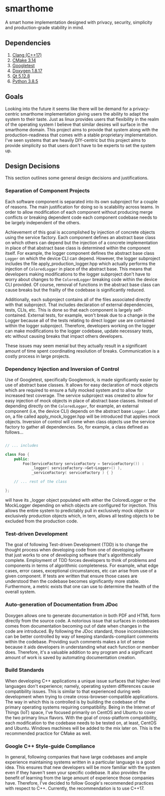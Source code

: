 # smarthome
A smart home implementation designed with privacy, security, simplicity and production-grade stability in mind.

## Dependencies
1. [Clang (C++17)](https://clang.llvm.org/)
1. [CMake 3.14](https://cmake.org/)
1. [Googletest](https://github.com/google/googletest)
1. [Doxygen 1.8.17](https://github.com/doxygen/doxygen)
1. [Qt 5.12.8](https://doc.qt.io/qt-5/gettingstarted.html)
1. [Python 3.8.5](https://www.python.org/downloads/)

## Goals
Looking into the future it seems like there will be demand for a privacy-centric smarthome implementation
giving users the ability to adapt the system to their taste. Just as linux provides users that flexibility
in the realm of the operating system I believe that similar desires will surface in the smarthome domain.
This project aims to provide that system along with the production-readiness that comes with a stable
proprietary implementation. I've seen systems that are heavily DIY-centric but this project aims to provide
simplicity so that users don't have to be experts to set the system up.

## Design Decisions
This section outlines some general design decisions and justifications.

### Separation of Component Projects
Each software component is separated into its own subproject for a couple of reasons. The main justification
for doing so is scalability across teams. In order to allow modification of each component without producing
merge conflicts or breaking dependent code each component codebase needs to be largely independent of the
others.

Achievement of this goal is accomplished by injection of concrete objects using the service factory. Each
component defines an abstract base class on which others can depend but the injection of a concrete implementation
in place of that abstract base class is determined within the component itself. For example, the logger
component defines the abstract base class ```Logger``` on which the device CLI can depend. However,
the logger subproject includes the file apply_production_logger.hpp which actually performs the injection
of ```ColoredLogger``` in place of the abstract base. This means that developers making modifications
to the logger subproject don't have to worry about changes to the ```ColoredLogger``` breaking code
within the device CLI provided. Of course, removal of functions in the abstract base class can cause
breaks but the frailty of the codebase is significantly reduced.

Additionally, each subproject contains all of the files associated directly with that subproject. That includes
declaration of external dependencies, tests, CLIs, etc. This is done so that each component is largely self-contained.
External tests, for example, won't break due to a change in the Logger because all of the tests relating to direct
logger use are contained within the logger subproject. Therefore, developers working on the logger can make modifications
to the logger codebase, update necessary tests, etc without causing breaks that impact others developers.

These issues may seem menial but they actually result in a significant amount of time spent coordinating resolution
of breaks. Communication is a costly process in large projects.

### Dependency Injection and Inversion of Control
Use of Googletest, specifically Googlemock, is made significantly easier by use of abstract base classes.
It allows for easy declaration of mock objects which are required to ensure a fully mocked system and
to allow for increased test coverage. The service subproject was created to allow for easy injection
of mock objects in place of abstract base classes. Instead of depending directly on the ```ColoredLogger```, for
example, an external component (i.e, the device CLI) depends on the abstract base ```Logger```. Later on,
a file called apply_mock_logger.hpp will be introduced that applies mock objects. Inversion of control
will come when class objects use the service factory to gather all dependencies. So, for example, a class
defined as follows...
```cpp

// ... includes

class Foo {
    public:
        Foo(ServiceFactory serviceFactory = ServiceFactory()) :
            _logger( serviceFactory->Get<Logger>() ),
            _serviceFactory( serviceFactory ) { }

    // ... rest of the class

};

```
will have its _logger object populated with either the ColoredLogger or the MockLogger depending on
which objects are configured for injection. This allows the entire system to predictably pull in
exclusively mock objects or exclusively production objects which, in tern, allows all testing
objects to be excluded from the production code.

### Test-driven Development
The goal of following Test-driven Development (TDD) is to change the thought process when developing code
from one of developing software that just works to one of developing software that's algorithmically
complete. Employment of TDD forces developers to think of problems and components in terms of algorithmic
completeness. For example, what edge cases, error cases, exceptional circumstances, etc can arise from
use of a given component. If tests are written that ensure those cases are understood then the codebase
becomes significantly more stable. Furthermore, a metric exists that one can use to determine the health
of the overall system.

### Auto-generation of Documentation from JDoc
Doxygen allows one to generate documentation in both PDF and HTML form directly from the source code.
A notorious issue that surfaces in codebases comes from documentation becoming out of date when
changes in the code are introduced. By following the JDoc standard, those inconsistencies can be
better controlled by way of keeping standards-compliant comments within the codebase. Providing such
comments makes a lot of sense because it aids developers in understanding what each function or member
does. Therefore, it's a valuable addition to any program and a significant amount of work is saved
by automating documentation creation.

### Build Standards
When developing C++ applications a unique issue surfaces that higher-level languages don't experience;
namely, operating system differences cause compatibility issues. This is similar to that experienced
during web development when trying to create cross-browser-compatible applications. The way in which
this is controlled is by building the codebase of the primary operating systems requiring compatibility.
Being in the Internet of Things (IoT) space, I've focused primarily on CentOS and Ubuntu to cover the
two primary linux flavors. With the goal of cross-platform compatibility, each modification to the
codebase needs to be tested on, at least, CentOS and Ubuntu. Windows machines will be added to the mix
later on. This is the recommended practice for CMake as well.

### Google C++ Style-guide Compliance
In general, following companies that have large codebases and ample experience maintaining systems
written in a particular language is a good idea. This ensures that new developers will be more
familiar with the system even if they haven't seen your specific codebase. It also provides the benefit
of learning from the large amount of experience those companies have. Therefore, I've decided to follow
Google's recommended practices with respect to C++. Currently, the recommendation is to use C++17.
